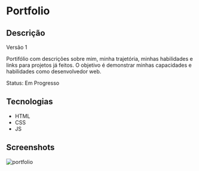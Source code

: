 # Portfolio
## Descrição
Versão 1

Portifólio com descrições sobre mim, minha trajetória, minhas habilidades e links para projetos já feitos.
O objetivo é demonstrar minhas capacidades e habilidades como desenvolvedor web.

Status: Em Progresso

## Tecnologias
- HTML
- CSS
- JS

## Screenshots
![portfolio](https://github.com/SharpShards/portfolio/assets/123817885/21c68fcd-d257-48e8-a6e0-c7559f6ddda9)
